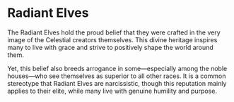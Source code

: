 # Radiant Elves

The Radiant Elves hold the proud belief that they were crafted in the very image of the Celestial creators themselves. This divine heritage inspires many to live with grace and strive to positively shape the world around them.

Yet, this belief also breeds arrogance in some—especially among the noble houses—who see themselves as superior to all other races. It is a common stereotype that Radiant Elves are narcissistic, though this reputation mainly applies to their elite, while many live with genuine humility and purpose.